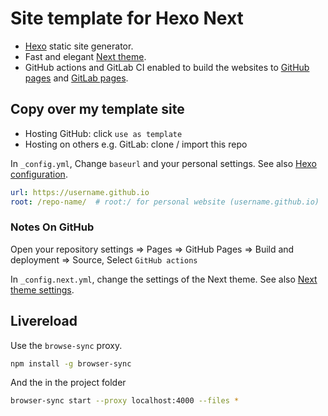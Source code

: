 # Site template for Hexo Next

- [Hexo](https://hexo.io/zh-tw/) static site generator.
- Fast and elegant [Next theme](https://theme-next.js.org/).
- GitHub actions and GitLab CI enabled to build the websites to [GitHub pages](https://pages.github.com/) and [GitLab pages](https://docs.gitlab.com/ee/user/project/pages/).

## Copy over my template site

- Hosting GitHub: click `use as template`
- Hosting on others e.g. GitLab: clone / import this repo

In `_config.yml`, Change `baseurl` and your personal settings. See also [Hexo configuration](https://hexo.io/docs/configuration.html).
```yml _config.yml
url: https://username.github.io
root: /repo-name/  # root:/ for personal website (username.github.io)
```

### Notes On GitHub

Open your repository settings => Pages => GitHub Pages
=> Build and deployment => Source, Select `GitHub actions`


In `_config.next.yml`, change the settings of the Next theme. See also [Next theme settings](https://theme-next.js.org/docs/theme-settings/).

## Livereload

Use the `browse-sync` proxy.

```bash
npm install -g browser-sync
```

And the in the project folder
```bash
browser-sync start --proxy localhost:4000 --files *
```
